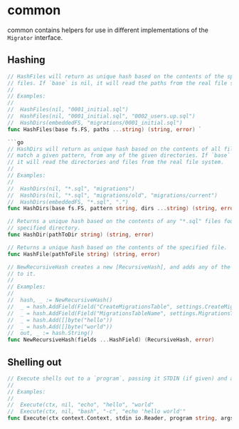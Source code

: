 # common

common contains helpers for use in different implementations of the `Migrator` interface.

## Hashing

```go
// HashFiles will return as unique hash based on the contents of the specified
// files. If `base` is nil, it will read the paths from the real file system.
//
// Examples:
//
//	HashFiles(nil, "0001_initial.sql")
//	HashFiles(nil, "0001_initial.sql", "0002_users.up.sql")
//	HashDirs(embeddedFS, "migrations/0001_initial.sql")
func HashFiles(base fs.FS, paths ...string) (string, error) `

```go
// HashDirs will return as unique hash based on the contents of all files that
// match a given pattern, from any of the given directories. If `base` is nil,
// it will read the directories and files from the real file system.
//
// Examples:
//
//	HashDirs(nil, "*.sql", "migrations")
//	HashDirs(nil, "*.sql", "migrations/old", "migrations/current")
//	HashDirs(embeddedFS, "*.sql", ".")
func HashDirs(base fs.FS, pattern string, dirs ...string) (string, error)
```

```go
// Returns a unique hash based on the contents of any "*.sql" files found in the
// specified directory.
func HashDir(pathToDir string) (string, error)
```

```go
// Returns a unique hash based on the contents of the specified file.
func HashFile(pathToFile string) (string, error)
```

```go
// NewRecursiveHash creates a new [RecursiveHash], and adds any of the given fields
// to it.
//
// Examples:
//
//  hash, _ := NewRecursiveHash()
//  _ = hash.AddField(Field("CreateMigrationsTable", settings.CreateMigrationsTable))
//  _ = hash.AddField(Field("MigrationsTableName", settings.MigrationsTableName))
//  _ = hash.Add([]byte("hello"))
//  _ = hash.Add([]byte("world"))
//  out, _ := hash.String()
func NewRecursiveHash(fields ...HashField) (RecursiveHash, error)
```

## Shelling out
```go
// Execute shells out to a `program`, passing it STDIN (if given) and any specified arguments.
//
// Examples:
//
//	Execute(ctx, nil, "echo", "hello", "world"
//	Execute(ctx, nil, "bash", "-c", "echo 'hello world'"
func Execute(ctx context.Context, stdin io.Reader, program string, args ...string) (string, error)
```